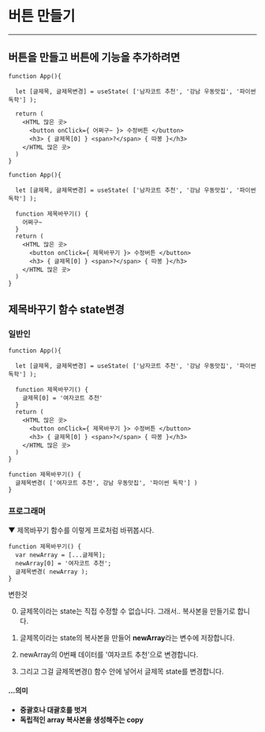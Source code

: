 # 버튼 만들기

---

## 버튼을 만들고 버튼에 기능을 추가하려면

```react
function App(){
  
  let [글제목, 글제목변경] = useState( ['남자코트 추천', '강남 우동맛집', '파이썬 독학'] );  
  
  return (
    <HTML 많은 곳>
      <button onClick={ 어쩌구~ }> 수정버튼 </button>
      <h3> { 글제목[0] } <span>?</span> { 따봉 }</h3>
    </HTML 많은 곳>
  )
}
```

 

```react
function App(){
  
  let [글제목, 글제목변경] = useState( ['남자코트 추천', '강남 우동맛집', '파이썬 독학'] );  
  
  function 제목바꾸기() {
    어쩌구~
  }
  return (
    <HTML 많은 곳>
      <button onClick={ 제목바꾸기 }> 수정버튼 </button>
      <h3> { 글제목[0] } <span>?</span> { 따봉 }</h3>
    </HTML 많은 곳>
  )
}
```

## 제목바꾸기 함수 state변경

 ### 일반인

```react
function App(){
  
  let [글제목, 글제목변경] = useState( ['남자코트 추천', '강남 우동맛집', '파이썬 독학'] );  
  
  function 제목바꾸기() {
    글제목[0] = '여자코트 추천'
  }
  return (
    <HTML 많은 곳>
      <button onClick={ 제목바꾸기 }> 수정버튼 </button>
      <h3> { 글제목[0] } <span>?</span> { 따봉 }</h3>
    </HTML 많은 곳>
  )
}
```

```react
function 제목바꾸기() {
  글제목변경( ['여자코트 추천', 강남 우동맛집', '파이썬 독학'] )
}
```

### 프로그래머

▼ 제목바꾸기 함수를 이렇게 프로처럼 바뀌봅시다.

```react
function 제목바꾸기() {
  var newArray = [...글제목];
  newArray[0] = '여자코트 추천';
  글제목변경( newArray );
}
```

변한것

0. 글제목이라는 state는 직접 수정할 수 없습니다. 그래서.. 복사본을 만들기로 합니다. 

1. 글제목이라는 state의 복사본을 만들어 **newArray**라는 변수에 저장합니다. 

2. newArray의 0번째 데이터를 '여자코트 추천'으로 변경합니다.

3. 그리고 그걸 글제목변경() 함수 안에 넣어서 글제목 state를 변경합니다. 

#### ...의미

- **중괄호나 대괄호를 벗겨**
- **독립적인 array 복사본을 생성해주는 copy**